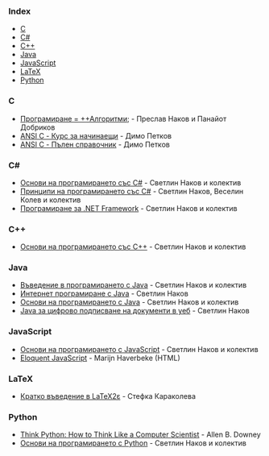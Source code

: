 ### Index

* [C](#c)
* [C#](#csharp)
* [C++](#cpp)
* [Java](#java)
* [JavaScript](#javascript)
* [LaTeX](#latex)
* [Python](#python)


### C

* [Програмиране = ++Алгоритми;](https://programirane.org/download-now) - Преслав Наков и Панайот Добриков
* [ANSI C - Курс за начинаещи](https://www.progstarter.com/index.php?option=com_content&view=article&id=8&Itemid=121&lang=bg) - Димо Петков
* [ANSI C - Пълен справочник](https://progstarter.com/index.php?option=com_content&view=article&id=9&Itemid=122&lang=bg) - Димо Петков


### <a id="csharp"></a>C\#

* [Основи на програмирането със C#](https://csharp-book.softuni.bg) - Светлин Наков и колектив
* [Принципи на програмирането със C#](https://introprogramming.info/intro-csharp-book) - Светлин Наков, Веселин Колев и колектив
* [Програмиране за .NET Framework](https://www.devbg.org/dotnetbook) - Светлин Наков и колектив


### <a id="cpp"></a>C++

* [Основи на програмирането със C++](https://cpp-book.softuni.bg) - Светлин Наков и колектив


### Java

* [Въведение в програмирането с Java](https://introprogramming.info/intro-java-book) - Светлин Наков и колектив
* [Интернет програмиране с Java](https://nakov.com/books/inetjava) - Светлин Наков
* [Основи на програмирането с Java](https://java-book.softuni.bg) - Светлин Наков и колектив
* [Java за цифрово подписване на документи в уеб](https://nakov.com/books/signatures) - Светлин Наков


### JavaScript

* [Основи на програмирането с JavaScript](https://js-book.softuni.bg) - Светлин Наков и колектив
* [Eloquent JavaScript](https://to6esko.github.io) - Marijn Haverbeke (HTML)


### LaTeX

* [Кратко въведение в LaTeX2ε](https://www.ctan.org/tex-archive/info/lshort/bulgarian) - Стефка Караколева


### Python

* [Think Python: How to Think Like a Computer Scientist](https://greenteapress.com/wp/think-python/) - Allen B. Downey
* [Основи на програмирането с Python](https://python-book.softuni.bg) - Светлин Наков и колектив

